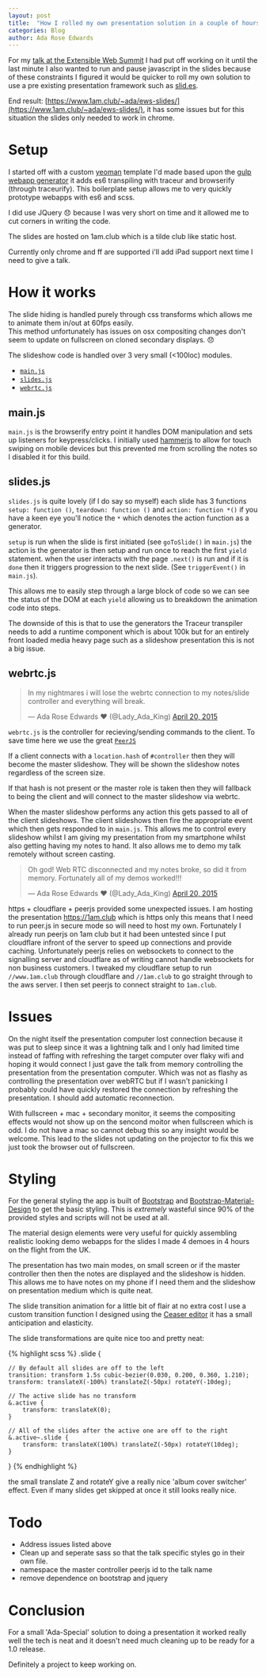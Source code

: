 ```yaml
---
layout: post
title:  "How I rolled my own presentation solution in a couple of hours with es6"
categories: Blog
author: Ada Rose Edwards
---
```


For my [talk at the Extensible Web Summit](http://localhost:9000/blog/2015/04/26/slides/) I had put off working on it until the last minute I also wanted to run and pause javascript in the slides because of these constraints I figured it would be quicker to roll my own solution to use a pre existing presentation framework such as [slid.es](http://slid.es).

End result: [https://www.1am.club/~ada/ews-slides/](https://www.1am.club/~ada/ews-slides/), it has some issues but for this situation the slides only needed to work in chrome.

# Setup

I started off with a custom [yeoman](http://yeoman.io/) template I'd made based upon the [gulp webapp generator](https://github.com/yeoman/generator-gulp-webapp) it adds es6 transpiling with traceur and browserify (through traceurify). This boilerplate setup allows me to very quickly prototype webapps with es6 and scss.

I did use JQuery 😞 because I was very short on time and it allowed me to cut corners in writing the code.

The slides are hosted on 1am.club which is a tilde club like static host.

Currently only chrome and ff are supported i'll add iPad support next time I need to give a talk.

# How it works

The slide hiding is handled purely through css transforms which allows me to animate them in/out at 60fps easily.  
This method unfortunately has issues on osx compositing changes don't seem to update on fullscreen on cloned secondary displays. 😞

The slideshow code is handled over 3 very small (<100loc) modules.

 * [`main.js`](https://github.com/AdaRoseEdwards/ews-slides/blob/master/app/scripts/main.js)
 * [`slides.js`](https://github.com/AdaRoseEdwards/ews-slides/blob/master/app/scripts/lib/slides.js)
 * [`webrtc.js`](https://github.com/AdaRoseEdwards/ews-slides/blob/master/app/scripts/lib/webrtc.js)

## main.js

`main.js` is the browserify entry point it handles DOM manipulation and sets up listeners for keypress/clicks. I initially used [hammerjs](http://hammerjs.github.io/) to allow for touch swiping on mobile devices but this prevented me from scrolling the notes so I disabled it for this build.

## slides.js

`slides.js` is quite lovely (if I do say so myself) each slide has 3 functions `setup: function ()`, `teardown: function ()` and `action: function *()` if you have a keen eye you'll notice the `*` which denotes the action function as a generator.

`setup` is run when the slide is first initiated (see `goToSlide()` in `main.js`) the action is the generator is then setup and run once to reach the first `yield` statement. when the user interacts with the page `.next()` is run and if it is `done` then it triggers progression to the next slide. (See `triggerEvent()` in `main.js`).

This allows me to easily step through a large block of code so we can see the status of the DOM at each `yield` allowing us to breakdown the animation code into steps.

The downside of this is that to use the generators the Traceur transpiler needs to add a runtime component which is about 100k but for an entirely front loaded media heavy page such as a slideshow presentation this is not a big issue.

## webrtc.js

<blockquote class="twitter-tweet" lang="en"><p>In my nightmares i will lose the webrtc connection to my notes/slide controller and everything will break.</p>&mdash; Ada Rose Edwards ♥ (@Lady_Ada_King) <a href="https://twitter.com/Lady_Ada_King/status/590190029277802497">April 20, 2015</a></blockquote>
<script async src="//platform.twitter.com/widgets.js" charset="utf-8"></script>

`webrtc.js` is the controller for recieving/sending commands to the client. To save time here we use the great [`PeerJS`](http://peerjs.com/)

If a client connects with a `location.hash` of `#controller` then they will become the master slideshow. They will be shown the slideshow notes regardless of the screen size.

If that hash is not present or the master role is taken then they will fallback to being the client and will connect to the master slideshow via webrtc.

When the master slideshow performs any action this gets passed to all of the client slideshows. The client slideshows then fire the appropriate event which then gets responded to in `main.js`. This allows me to control every slideshow whilst I am giving my presentation from my smartphone whilst also getting having my notes to hand. It also allows me to demo my talk remotely without screen casting.

<blockquote class="twitter-tweet" lang="en"><p>Oh god! Web RTC disconnected and my notes broke, so did it from memory. Fortunately all of my demos worked!!!</p>&mdash; Ada Rose Edwards ♥ (@Lady_Ada_King) <a href="https://twitter.com/Lady_Ada_King/status/590199639128702977">April 20, 2015</a></blockquote>
<script async src="//platform.twitter.com/widgets.js" charset="utf-8"></script>

https + cloudflare + peerjs provided some unexpected issues. I am hosting the presentation https://1am.club which is https only this means that I need to run peer.js in secure mode so will need to host my own. Fortunately I already run peerjs on 1am club but it had been untested since I put cloudflare infront of the server to speed up connections and provide caching. Unfortunately peerjs relies on websockets to connect to the signalling server and cloudflare as of writing cannot handle websockets for non business customers. I tweaked my cloudflare setup to run `//www.1am.club` through cloudflare and `//1am.club` to go straight through to the aws server. I then set peerjs to connect straight to `1am.club`.

# Issues

On the night itself the presentation computer lost connection because it was put to sleep since it was a lightning talk and I only had limited time instead of faffing with refreshing the target computer over flaky wifi and hoping it would connect I just gave the talk from memory controlling the presentation from the presentation computer. Which was not as flashy as controlling the presentation over webRTC but if I wasn't panicking I probably could have quickly restored the connection by refreshing the presentation. I should add automatic reconnection.

With fullscreen + mac + secondary monitor, it seems the compositing effects would not show up on the sencond moitor when fullscreen which is odd. I do not have a mac so cannot debug this so any insight would be welcome. This lead to the slides not updating on the projector to fix this we just took the browser out of fullscreen.

# Styling

For the general styling the app is built of [Bootstrap](http://getbootstrap.com/) and [Bootstrap-Material-Design](https://fezvrasta.github.io/bootstrap-material-design/) to get the basic styling. This is *extremely* wasteful since 90% of the provided styles and scripts will not be used at all.

The material design elements were very useful for quickly assembling realistic looking demo webapps for the slides I made 4 demoes in 4 hours on the flight from the UK.

The presentation has two main modes, on small screen or if the master controller then then the notes are displayed and the slideshow is hidden. This allows me to have notes on my phone if I need them and the slideshow on presentation medium which is quite neat.

The slide transition animation for a little bit of flair at no extra cost I use a custom transition function I designed using the [Ceaser editor](http://matthewlein.com/ceaser/) it has a small anticipation and elasticity.

The slide transformations are quite nice too and pretty neat:

{% highlight scss %}
.slide {

	// By default all slides are off to the left
	transition: transform 1.5s cubic-bezier(0.030, 0.200, 0.360, 1.210);
	transform: translateX(-100%) translateZ(-50px) rotateY(-10deg);

	// The active slide has no transform
	&.active {
		transform: translateX(0);
	}

	// All of the slides after the active one are off to the right
	&.active~.slide {
		transform: translateX(100%) translateZ(-50px) rotateY(10deg);
	}
}
{% endhighlight %}

the small translate Z and rotateY give a really nice 'album cover switcher' effect. Even if many slides get skipped at once it still looks really nice.

# Todo

* Address issues listed above
* Clean up and seperate sass so that the talk specific styles go in their own file.
* namespace the master controller peerjs id to the talk name
* remove dependence on bootstrap and jquery

# Conclusion

For a small 'Ada-Special' solution to doing a presentation it worked really well the tech is neat and it doesn't need much cleaning up to be ready for a 1.0 release.

Definitely a project to keep working on.